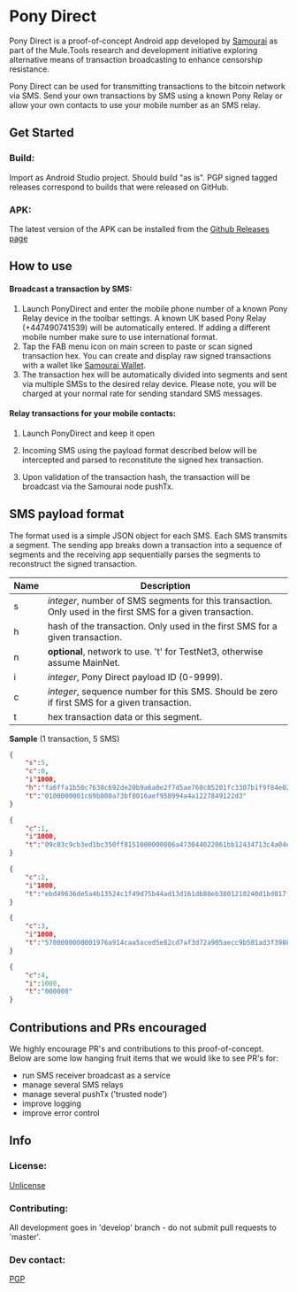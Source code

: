 # Pony Direct

Pony Direct is a proof-of-concept Android app developed by [Samourai](https://samouraiwallet.com) as part of the Mule.Tools research and development initiative exploring alternative means of transaction broadcasting to enhance censorship resistance. 

Pony Direct can be used for transmitting transactions to the bitcoin network via SMS. Send your own transactions by SMS using a known Pony Relay or allow your own contacts to use your mobile number as an SMS relay.

## Get Started

### Build:

Import as Android Studio project. Should build "as is". PGP signed tagged releases correspond to builds that were released on GitHub.

### APK:

The latest version of the APK can be installed from the [Github Releases page](https://www.github.com)

## How to use

#### Broadcast a transaction by SMS:

1. Launch PonyDirect and enter the mobile phone number of a known Pony Relay device in the toolbar settings. A known UK based Pony Relay (+447490741539) will be automatically entered. If adding a different mobile number make sure to use international format.
2. Tap the FAB menu icon on main screen to paste or scan signed transaction hex. You can create and display raw signed transactions with a wallet like [Samourai Wallet](https://www.samouraiwallet.com).
3. The transaction hex will be automatically divided into segments and sent via multiple SMSs to the desired relay device. Please note, you will be charged at your normal rate for sending standard SMS messages. 

#### Relay transactions for your mobile contacts:

1. Launch PonyDirect and keep it open

2. Incoming SMS using the payload format described below will be intercepted and parsed to reconstitute the signed hex transaction.

3. Upon validation of the transaction hash, the transaction will be broadcast via the Samourai node pushTx.

## SMS payload format

The format used is a simple JSON object for each SMS. Each SMS transmits a segment. The sending app breaks down a transaction into a sequence of segments and the receiving app sequentially parses the segments to reconstruct the signed transaction.

| Name | Description                              |
| ---- | ---------------------------------------- |
| s    | *integer*, number of SMS segments for this transaction. Only used in the first SMS for a given transaction. |
| h    | hash of the transaction. Only used in the first SMS for a given transaction. |
| n    | **optional**, network to use. 't' for TestNet3, otherwise assume MainNet. |
| i    | *integer*, Pony Direct payload ID (0-9999). |
| c    | *integer*, sequence number for this SMS. Should be zero if first SMS for a given transaction. |
| t    | hex transaction data or this segment.    |

**Sample** (1 transaction, 5 SMS)

```json
{
	"s":5,
	"c":0,
	"i"1000,
	"h":"fa6ffa1b50c7638c692de20b9a6a0e2f7d5ae760c05201fc3307b1f9f84e020d",
	"t":"0100000001c69b800a73bf8016aef958994a4a1227849122d3"
}

{
	"c":1,
	"i"1000,
	"t":"09c03c9cb3ed1bc350ff8151000000006a473044022061bb12434713c4a04ebe1068301	c01caf154362b9503913a17312e93bb2b568f02200a31e7a91a257065aa"
}

{
	"c":2,
	"i"1000,
	"t":"ebd49636de5a4b13524c1f49d75b44ad13d161db80eb3801210240d1bd817f2f862ceb39058119c1290effa325011d81718330a3318a26b12ecaffffffff02934a"
}

{
	"c":3,
	"i"1000,
	"t":"5700000000001976a914caa5aced5e82cd7af3d72a905aecc9b501ad3f3988acaf27820	00000000017a914b385c8d94e28fb8bf21a1cb2933582f7321fafb98700"
}

{
	"c":4,
	"i":1000,
	"t":"000000"
}
```

## Contributions and PRs encouraged

We highly encourage PR's and contributions to this proof-of-concept. Below are some low hanging fruit items that we would like to see PR's for:

- run SMS receiver broadcast as a service
- manage several SMS relays
- manage several pushTx ('trusted node')
- improve logging
- improve error control

## Info

### License:

[Unlicense](https://github.com/Samourai-Wallet/samourai-wallet-android/blob/master/LICENSE)

### Contributing:

All development goes in 'develop' branch - do not submit pull requests to 'master'.

### Dev contact:

[PGP](http://pgp.mit.edu/pks/lookup?op=get&search=0x72B5BACDFEDF39D7)

